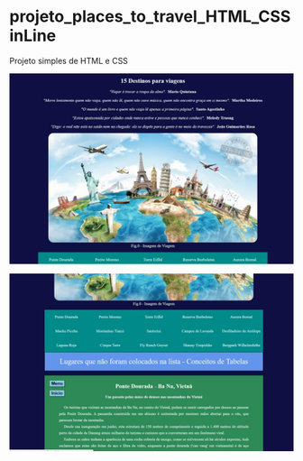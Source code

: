 # projeto_places_to_travel_HTML_CSSinLine
Projeto simples de HTML e CSS

![screen](img_travel/screen1.jpg)

![screen](img_travel/screen2.jpg)